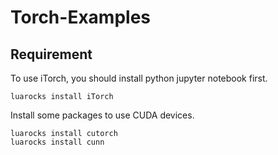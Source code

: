 # Torch-Examples

## Requirement

To use iTorch, you should install python jupyter notebook first.

    luarocks install iTorch

Install some packages to use CUDA devices.

    luarocks install cutorch
    luarocks install cunn
